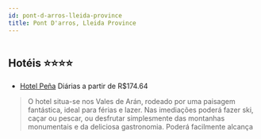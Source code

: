 ```yaml
---
id: pont-d-arros-lleida-province
title: Pont D'arros, Lleida Province
---
```


<center><img src="https://assets.cosmos-data.com/14/0d2c2f3824c110c5c8f4fa18276f872a-1173234.jpg" alt="" /></center>


## Hotéis ⭐️⭐️⭐️⭐️

-    [Hotel Peña](https://www.hurb.com/aud/https://www.hurb.com/hoteis/pont-d-arros/hotel-pena-JNP-JP707668?cmp=18055) Diárias a partir de R$174.64
   > O hotel situa-se nos Vales de Arán, rodeado por uma paisagem fantástica, ideal para férias e lazer. Nas imediações poderá fazer ski, caçar ou pescar, ou desfrutar simplesmente das montanhas monumentais e da deliciosa gastronomia. Poderá facilmente alcança
